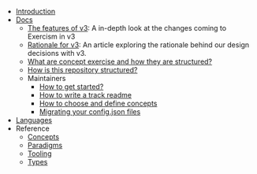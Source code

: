 - [Introduction](/)
- [Docs](README.md)
  - [The features of v3](features-of-v3.md): A in-depth look at the changes coming to Exercism in v3
  - [Rationale for v3](rationale-for-v3.md): An article exploring the rationale behind our design decisions with v3.
  - [What are concept exercise and how they are structured?](concept-exercises.md)
  - [How is this repository structured?](repository-structure.md)
  - Maintainers
    - [How to get started?](maintainers-how-to-get-started.md)
    - [How to write a track readme](maintainers-track-readme.md)
    - [How to choose and define concepts](maintainers-concepts.md)
    - [Migrating your config.json files](migrating-your-config-json-files.md)
- [Languages](/languages/README.md)
- Reference
  - [Concepts](/reference/concepts/README.md)
  - [Paradigms](/reference/paradigms/README.md)
  - [Tooling](/reference/tooling/README.md)
  - [Types](/reference/types/README.md)
